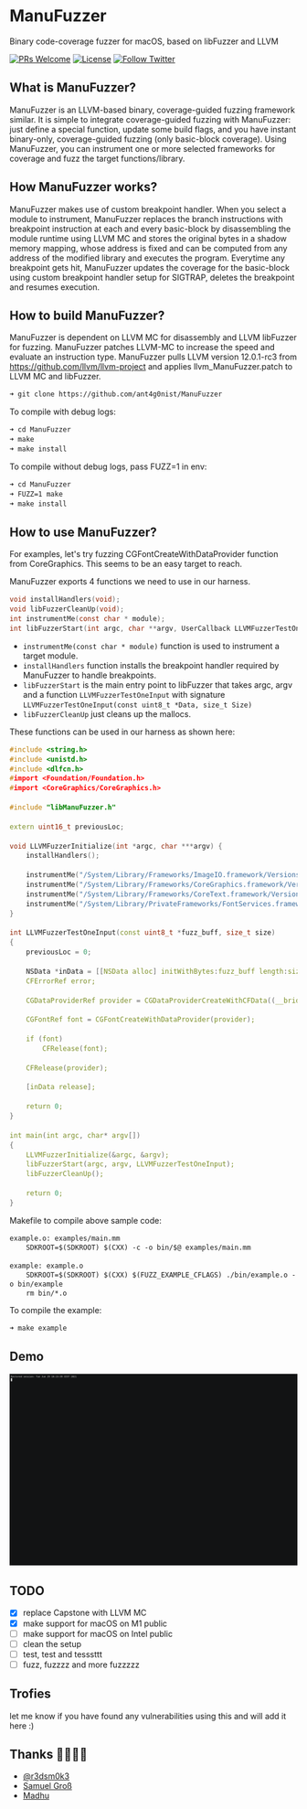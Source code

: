 # ManuFuzzer
Binary code-coverage fuzzer for macOS, based on libFuzzer and LLVM

[![PRs Welcome](https://img.shields.io/badge/PRs-welcome-brightgreen.svg)](https://github.com/ant4g0nist/ManuFuzzer/pulls)
[![License](https://img.shields.io/badge/License-Apache%202.0-blue.svg)](https://github.com/ant4g0nist/ManuFuzzer/blob/main/LICENSE)
[![Follow Twitter](https://img.shields.io/twitter/follow/ant4g0nist?style=social)](https://twitter.com/ant4g0nist)


## What is ManuFuzzer?
ManuFuzzer is an LLVM-based binary, coverage-guided fuzzing framework similar. It is simple to integrate coverage-guided fuzzing with ManuFuzzer: just define a special function, update some build flags, and you have instant binary-only, coverage-guided fuzzing (only basic-block coverage). Using ManuFuzzer, you can instrument one or more selected frameworks for coverage and fuzz the target functions/library.

## How ManuFuzzer works?
ManuFuzzer makes use of custom breakpoint handler. When you select a module to instrument, ManuFuzzer replaces the branch instructions with breakpoint instruction at each and every basic-block by disassembling the module runtime using LLVM MC and stores the original bytes in a shadow memory mapping, whose address is fixed and can be computed from any address of the modified library and executes the program. Everytime any breakpoint gets hit, ManuFuzzer updates the coverage for the basic-block using custom breakpoint handler setup for SIGTRAP, deletes the breakpoint and resumes execution.

## How to build ManuFuzzer?
ManuFuzzer is dependent on LLVM MC for disassembly and LLVM libFuzzer for fuzzing. ManuFuzzer patches LLVM-MC to increase the speed and evaluate an instruction type. ManuFuzzer pulls LLVM version 12.0.1-rc3 from https://github.com/llvm/llvm-project and applies llvm_ManuFuzzer.patch to LLVM MC and libFuzzer.

```sh
➜ git clone https://github.com/ant4g0nist/ManuFuzzer
```

To compile with debug logs:
```sh
➜ cd ManuFuzzer
➜ make
➜ make install
```

To compile without debug logs, pass FUZZ=1 in env:
```sh
➜ cd ManuFuzzer
➜ FUZZ=1 make
➜ make install
```

## How to use ManuFuzzer?
For examples, let's try fuzzing CGFontCreateWithDataProvider function from CoreGraphics. This seems to be an easy target to reach.

ManuFuzzer exports 4 functions we need to use in our harness.

```C
void installHandlers(void);
void libFuzzerCleanUp(void);
int instrumentMe(const char * module);
int libFuzzerStart(int argc, char **argv, UserCallback LLVMFuzzerTestOneInput);
```

- `instrumentMe(const char * module)` function is used to instrument a target module. 
- `installHandlers` function installs the breakpoint handler required by ManuFuzzer to handle breakpoints.
- `libFuzzerStart` is the main entry point to libFuzzer that takes argc, argv and a function `LLVMFuzzerTestOneInput` with signature `LLVMFuzzerTestOneInput(const uint8_t *Data, size_t Size)`
- `libFuzzerCleanUp` just cleans up the mallocs.

These functions can be used in our harness as shown here:

```CPP
#include <string.h>
#include <unistd.h>
#include <dlfcn.h>
#import <Foundation/Foundation.h>
#import <CoreGraphics/CoreGraphics.h>

#include "libManuFuzzer.h"

extern uint16_t previousLoc;

void LLVMFuzzerInitialize(int *argc, char ***argv) {
    installHandlers();

    instrumentMe("/System/Library/Frameworks/ImageIO.framework/Versions/A/ImageIO");
    instrumentMe("/System/Library/Frameworks/CoreGraphics.framework/Versions/A/CoreGraphics");
    instrumentMe("/System/Library/Frameworks/CoreText.framework/Versions/A/CoreText");
    instrumentMe("/System/Library/PrivateFrameworks/FontServices.framework/libFontParser.dylib");
}

int LLVMFuzzerTestOneInput(const uint8_t *fuzz_buff, size_t size)
{
    previousLoc = 0;

    NSData *inData = [[NSData alloc] initWithBytes:fuzz_buff length:size];
    CFErrorRef error;
    
    CGDataProviderRef provider = CGDataProviderCreateWithCFData((__bridge CFDataRef)inData);
    
    CGFontRef font = CGFontCreateWithDataProvider(provider);
    
    if (font)
        CFRelease(font);
 
    CFRelease(provider);

    [inData release];

    return 0;
}

int main(int argc, char* argv[])
{
    LLVMFuzzerInitialize(&argc, &argv);
    libFuzzerStart(argc, argv, LLVMFuzzerTestOneInput);
    libFuzzerCleanUp();

    return 0;
}
```

Makefile to compile above sample code:
```make
example.o: examples/main.mm
	SDKROOT=$(SDKROOT) $(CXX) -c -o bin/$@ examples/main.mm
	
example: example.o
	SDKROOT=$(SDKROOT) $(CXX) $(FUZZ_EXAMPLE_CFLAGS) ./bin/example.o -o bin/example
	rm bin/*.o
```

To compile the example:
```sh
➜ make example
```

## Demo
![](demo.gif)


## TODO
- [x] replace Capstone with LLVM MC
- [x] make support for macOS on M1 public
- [ ] make support for macOS on Intel public
- [ ] clean the setup
- [ ] test, test and tesssttt
- [ ] fuzz, fuzzzz and more fuzzzzz

## Trofies
let me know if you have found any vulnerabilities using this and will add it here :)

## Thanks 🙌🏻🙌🏻
- [@r3dsm0k3](https://twitter.com/r3dsm0k3) 
- [Samuel Groß](https://twitter.com/5aelo)
- [Madhu](https://twitter.com/madhuakula)
